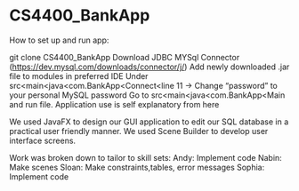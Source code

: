 # CS4400_BankApp
How to set up and run app:
	
  git clone CS4400_BankApp
  Download JDBC MYSql Connector (https://dev.mysql.com/downloads/connector/j/)
  Add newly downloaded .jar file to modules in preferred IDE 
  Under src<main<java<com.BankApp<Connect<line 11 -> Change “password” to your personal MySQL password
  Go to  src<main<java<com.BankApp<Main and run file. Application use is self explanatory from here

                                        
We used JavaFX to design our GUI application to edit our SQL database in a practical user friendly manner. 
We used Scene Builder to develop user interface screens.

                                        

Work was broken down to tailor to skill sets:
  Andy: Implement code
  Nabin: Make scenes
  Sloan: Make constraints,tables, error messages
  Sophia: Implement code


